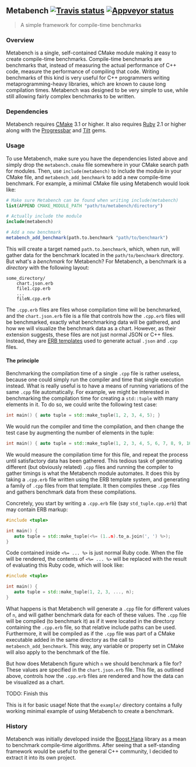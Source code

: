 ## Metabench <a target="_blank" href="https://travis-ci.org/ldionne/metabench">![Travis status][badge.Travis]</a> <a target="_blank" href="https://ci.appveyor.com/project/ldionne/metabench">![Appveyor status][badge.Appveyor]</a>
> A simple framework for compile-time benchmarks


### Overview
Metabench is a single, self-contained CMake module making it easy to create
compile-time benchmarks. Compile-time benchmarks are benchmarks that, instead
of measuring the actual performance of C++ code, measure the performance of
compiling that code. Writing benchmarks of this kind is very useful for C++
programmers writing metaprogramming-heavy libraries, which are known to cause
long compilation times. Metabench was designed to be very simple to use, while
still allowing fairly complex benchmarks to be written.

### Dependencies
Metabench requires [CMake][] 3.1 or higher. It also requires [Ruby][] 2.1 or
higher along with the [Progressbar][] and [Tilt][] gems.

### Usage
To use Metabench, make sure you have the dependencies listed above and simply
drop the `metabench.cmake` file somewhere in your CMake search path for modules.
Then, use `include(metabench)` to include the module in your CMake file, and
`metabench_add_benchmark` to add a new compile-time benchmark. For example, a
minimal CMake file using Metabench would look like:

```CMake
# Make sure Metabench can be found when writing include(metabench)
list(APPEND CMAKE_MODULE_PATH "path/to/metabench/directory")

# Actually include the module
include(metabench)

# Add a new benchmark
metabench_add_benchmark(path.to.benchmark "path/to/benchmark")
```

This will create a target named `path.to.benchmark`, which, when run, will
gather data for the benchmark located in the `path/to/benchmark` directory.
But what's a _benchmark_ for Metabench? For Metabench, a benchmark is a
_directory_ with the following layout:

```
some_directory/
    chart.json.erb
    file1.cpp.erb
    ...
    fileN.cpp.erb
```

The `.cpp.erb` files are files whose compilation time will be benchmarked, and
the `chart.json.erb` file is a file that controls how the `.cpp.erb` files will
be benchmarked, exactly what benchmarking data will be gathered, and how we will
visualize the benchmark data as a chart. However, as their extension suggests,
these files are not just normal JSON or C++ files. Instead, they are
[ERB templates][ERB] used to generate actual `.json` and `.cpp` files.

#### The principle
Benchmarking the compilation time of a single `.cpp` file is rather useless,
because one could simply run the compiler and time that single execution instead.
What is really useful is to have a means of running variations of the same
`.cpp` file automatically. For example, we might be interested in benchmarking
the compilation time for creating a `std::tuple` with many elements in it. To
do so, we could write the following test case:

```c++
int main() { auto tuple = std::make_tuple(1, 2, 3, 4, 5); }
```

We would run the compiler and time the compilation, and then change the test
case by augmenting the number of elements in the tuple:

```c++
int main() { auto tuple = std::make_tuple(1, 2, 3, 4, 5, 6, 7, 8, 9, 10); }
```

We would measure the compilation time for this file, and repeat the process
until satisfactory data has been gathered. This tedious task of generating
different (but obviously related) `.cpp` files and running the compiler to
gather timings is what the Metabench module automates. It does this by taking
a `.cpp.erb` file written using the ERB template system, and generating a
family of `.cpp` files from that template. It then compiles these `.cpp`
files and gathers benchmark data from these compilations.

Concretely, you start by writing a `.cpp.erb` file (say `std_tuple.cpp.erb`)
that may contain ERB markup:

```c++
#include <tuple>

int main() {
   auto tuple = std::make_tuple(<%= (1..n).to_a.join(', ') %>);
}
```

Code contained inside `<%= ... %>` is just normal Ruby code. When the file
will be rendered, the contents of `<%= ... %>` will be replaced with the
result of evaluating this Ruby code, which will look like:

```c++
#include <tuple>

int main() {
   auto tuple = std::make_tuple(1, 2, 3, ..., n);
}
```

What happens is that Metabench will generate a `.cpp` file for different
values of `n`, and will gather benchmark data for each of these values.
The `.cpp` file will be compiled (to benchmark it) as if it were located
in the directory containing the `.cpp.erb` file, so that relative include
paths can be used. Furthermore, it will be compiled as if the `.cpp` file
was part of a CMake executable added in the same directory as the call to
`metabench_add_benchmark`. This way, any variable or property set in CMake
will also apply to the benchmark of the file.

But how does Metabench figure which `n` we should benchmark a file for? These
values are specified in the `chart.json.erb` file. This file, as outlined above,
controls how the `.cpp.erb` files are rendered and how the data can be visualized
as a chart.

TODO: Finish this

This is it for basic usage! Note that the `example/` directory contains a
fully working minimal example of using Metabench to create a benchmark.

### History
Metabench was initially developed inside the [Boost.Hana][] library as a
mean to benchmark compile-time algorithms. After seeing that a self-standing
framework would be useful to the general C++ community, I decided to extract
it into its own project.


<!-- Links -->
[badge.Appveyor]: https://ci.appveyor.com/api/projects/status/github/ldionne/metabench?svg=true&branch=master
[badge.Travis]: https://travis-ci.org/ldionne/metabench.svg?branch=master
[Boost.Hana]: http://github.com/boostorg/hana
[CMake]: http://www.cmake.org
[ERB]: http://en.wikipedia.org/wiki/ERuby
[Progressbar]: https://rubygems.org/gems/ruby-progressbar
[Ruby]: https://www.ruby-lang.org/en/
[Tilt]: https://rubygems.org/gems/tilt
